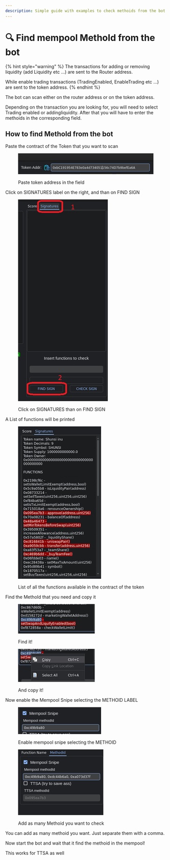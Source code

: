 ```yaml
---
description: Simple guide with examples to check methoids from the bot
---
```


# 🔍 Find mempool MethoId from the bot

{% hint style="warning" %}
The transactions for adding or removing liquidity (add Liquidity etc ...) are sent to the Router address.&#x20;

While enable trading transactions (TradingEnabled, EnableTrading etc ...) are sent to the token address.
{% endhint %}

The bot can scan either on the router address or on the token address.

Depending on the transaction you are looking for, you will need to select Trading enabled or addingliquidity. After that you will have to enter the methoids in the corresponding field.

## How to find MethoId from the bot

Paste the contract of the Token that you want to scan

<figure><img src="../.gitbook/assets/paste_token_address.png" alt=""><figcaption><p>Paste token address in the field</p></figcaption></figure>

Click on SIGNATURES label on the right, and than on FIND SIGN

<figure><img src="../.gitbook/assets/click_on_signatures_label.png" alt=""><figcaption><p>Click on SIGNATURES than on FIND SIGN</p></figcaption></figure>

A List of functions will be printed

<figure><img src="../.gitbook/assets/list_of_functions.png" alt=""><figcaption><p>List of all the functions available in the contract of the token</p></figcaption></figure>

Find the MethoId that you need and copy it

<div>

<figure><img src="../.gitbook/assets/find_the_function.png" alt=""><figcaption><p>Find it!</p></figcaption></figure>

 

<figure><img src="../.gitbook/assets/copy_the_methodId.png" alt=""><figcaption><p>And copy it!</p></figcaption></figure>

</div>

Now enable the Mempool Snipe selecting the METHOID LABEL

<div>

<figure><img src="../.gitbook/assets/enable_mempool_snipe_and_paste.png" alt=""><figcaption><p>Enable mempool snipe selecting the METHOID</p></figcaption></figure>

 

<figure><img src="../.gitbook/assets/set_as_many_you_want_to_check.png" alt=""><figcaption><p>Add as many Methoid you want to check</p></figcaption></figure>

</div>

You can add as many methoid you want. Just separate them with a comma.



Now start the bot and wait that it find the methoid in the mempool!



This works for TTSA as well
